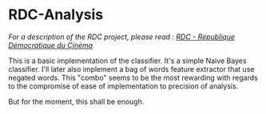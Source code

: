 RDC-Analysis
=============

_For a description of the RDC project, please read : [RDC - République Démocratique du Cinéma](https://github.com/McFreely/mcfreely.github.com/blob/master/_posts_origin/2013-03-10-Republique-Democratique-du-Cinema.md#rdc---about)_

This is a basic implementation of the classifier.
It's a simple Naive Bayes classifier. I'll later also implement a bag of words feature extractor that use negated words.
This "combo" seems to be the most rewarding with regards to the compromise of ease of implementation to precision of analysis.


But for the moment, this shall be enough.
